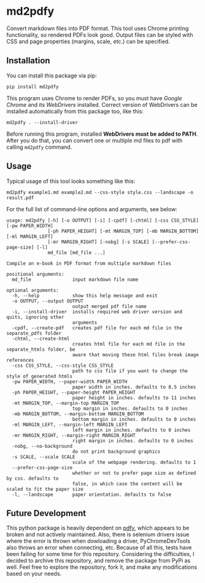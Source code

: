 # md2pdfy
Convert markdown files into PDF format. This tool uses Chrome printing functionality, so rendered PDFs look good.
Output files can be styled with CSS and page properties (margins, scale, etc.) can be specified.

## Installation
You can install this package via pip:
```
pip install md2pdfy
```
This program uses Chrome to render PDFs, so you must have *Google Chrome* and its *WebDrivers* installed.
Correct version of WebDrivers can be installed automatically from this package too, like this:
```
md2pdfy . --install-driver
```
Before running this program, installed **WebDrivers must be added to PATH**. 
After you do that, you can convert one or multiple md files to pdf with calling `md2pdfy` command.

## Usage
Typical usage of this tool looks something like this:
```
md2pdfy example1.md example2.md --css-style style.css --landscape -o result.pdf
```
For the full list of command-line options and arguments, see below:
```
usage: md2pdfy [-h] [-o OUTPUT] [-i] [-cpdf] [-chtml] [-css CSS_STYLE] [-pw PAPER_WIDTH]
               [-ph PAPER_HEIGHT] [-mt MARGIN_TOP] [-mb MARGIN_BOTTOM] [-ml MARGIN_LEFT]
               [-mr MARGIN_RIGHT] [-nobg] [-s SCALE] [--prefer-css-page-size] [-l]
               md_file [md_file ...]
                   
Compile an e-book in PDF format from multiple markdown files

positional arguments:
  md_file               input markdown file name

optional arguments:
  -h, --help            show this help message and exit
  -o OUTPUT, --output OUTPUT
                        output merged pdf file name
  -i, --install-driver  installs required web driver version and quits, ignoring other
                        arguments
  -cpdf, --create-pdf   creates pdf file for each md file in the separate_pdfs folder
  -chtml, --create-html
                        creates html file for each md file in the separate_htmls folder, be
                        aware that moving these html files break image references
  -css CSS_STYLE, --css-style CSS_STYLE
                        path to css file if you want to change the style of generated htmls
  -pw PAPER_WIDTH, --paper-width PAPER_WIDTH
                        paper width in inches. defaults to 8.5 inches
  -ph PAPER_HEIGHT, --paper-height PAPER_HEIGHT
                        paper height in inches. defaults to 11 inches
  -mt MARGIN_TOP, --margin-top MARGIN_TOP
                        top margin in inches. defaults to 0 inches
  -mb MARGIN_BOTTOM, --margin-bottom MARGIN_BOTTOM
                        bottom margin in inches. defaults to 0 inches
  -ml MARGIN_LEFT, --margin-left MARGIN_LEFT
                        left margin in inches. defaults to 0 inches
  -mr MARGIN_RIGHT, --margin-right MARGIN_RIGHT
                        right margin in inches. defaults to 0 inches
  -nobg, --no-background
                        do not print background graphics
  -s SCALE, --scale SCALE
                        scale of the webpage rendering. defaults to 1
  --prefer-css-page-size
                        whether or not to prefer page size as defined by css. defaults to
                        false, in which case the content will be scaled to fit the paper size
  -l, --landscape       paper orientation. defaults to false
```

## Future Development

This python package is heavily dependent on [pdfy](https://github.com/mikahama/pdfy), which appears to be broken and not actively maintained. Also, there is selenium drivers issue where the error is thrown when dowloading a driver, PyChromeDevTools also throws an error when connecting, etc. Because of all this, tests have been failing for some time for this repository. Considering the difficulties, I decided to archive this repository, and remove the package from PyPi as well. Feel free to explore the repository, fork it, and make any modifications based on your needs.
